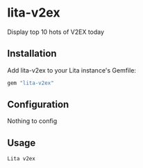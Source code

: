 # lita-v2ex

Display top 10 hots of V2EX today

## Installation

Add lita-v2ex to your Lita instance's Gemfile:

``` ruby
gem "lita-v2ex"
```

## Configuration

Nothing to config

## Usage
```
Lita v2ex

```
